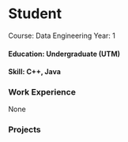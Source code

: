 # Student
Course: Data Engineering
Year: 1

#### Education: Undergraduate (UTM)
#### Skill: C++, Java

### Work Experience
None

### Projects
